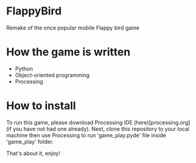 # FlappyBird
Remake of the once popular mobile Flappy bird game

# How the game is written
* Python
* Object-oriented programming
* Processing

# How to install
To run this game, please download Processing IDE (here)[processing.org] (if you have not had one already). Next, clone this repository to your local machine then use Processing to run 'game_play.pyde' file inside 'game_play' folder.

That's about it, enjoy!

